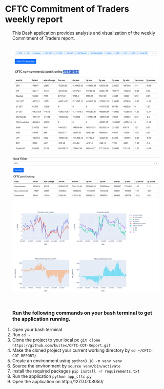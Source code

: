 # CFTC Commitment of Traders weekly report
<ol>
  This Dash application provides analysis and visualization of the weekly Commitment of Traders report.
  <br>
  <br>
  
  <p align="center">
    <img src="/img/datatable.png" width="750">
  </p>

  <p align="center">
    <img src="/img/graphs.png" width="750">
  </p>
  <br>
  <h3>Run the following commands on your bash terminal to get the application running.</h3>
  <li>Open your bash terminal</li>
  <li>Run <code>cd ~</code></li>
  <li>Clone the project to your local pc <code>git clone https://github.com/kustex/CFTC-COT-Report.git</code></li>
  <li>Make the cloned project your current working directory by <code>cd ~/CFTC-COT-REPORT/</code></li>
  <li>Create an environment using <code>python3.10 -m venv venv</code></li>
  <li>Source the environment by <code>source venv/bin/activate</code></li>
  <li>Install the required packages <code>pip install -r requirements.txt</code></li>
  <li>Run the application <code>python app_cftc.py</code></li>
  <li>Open the application on http://127.0.0.1:8050/</li>
</ol>
